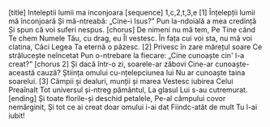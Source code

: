 [title] Inteleptii lumii ma inconjoara
[sequence] 1,c,2,t,3,e
[1]
Înțelepții lumii mă înconjoară
Și mă-ntreabă: „Cine-i Isus?”
Pun la-ndoială a mea credință
Și spun că voi suferi nespus.
[chorus]
De nimeni nu mă tem,
Pe Tine când Te chem
Numele Tău, cu drag, eu Îl vestesc.
În fața cui voi sta, nu mă voi clatina,
Căci Legea Ta eternă o păzesc.
[2]
Privesc în zare mărețul soare
Ce strălucește neîncetat
Pun o-ntrebare la fiecare:
„Cine cunoaște cin' l-a creat?”
[chorus 2]
Și dacă într-o zi, soarele-ar zăbovi
Cine-ar cunoaște-această cauză?
Știința omului cu-nțelepciunea lui
Nu ar cunoaște taina soarelui.
[3]
Câmpii și dealuri, munții și marea
Vestesc iubirea Celui Preaînalt
Tot universul și-ntreg pământul,
La glasul Lui s-au cutremurat.
[ending]
Și toate florile-și deschid petalele,
Pe-al câmpului covor nemărginit,
Și tot ce ai creat doar omului i-ai dat
Fiindc-atât de mult Tu l-ai iubit!

